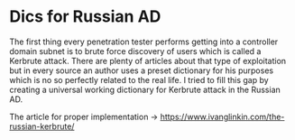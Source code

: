 # Dics for Russian AD
The first thing every penetration tester performs getting into a controller domain subnet is to brute force discovery of users which is called a Kerbrute attack. There are plenty of articles about that type of exploitation but in every source an author uses a preset dictionary for his purposes which is no so perfectly related to the real life. I tried to fill this gap by creating a universal working dictionary for Kerbrute attack in the Russian AD.

The article for proper implementation -> https://www.ivanglinkin.com/the-russian-kerbrute/
